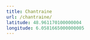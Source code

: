```yaml
---
title: Chantraine
url: /chantraine/
latitude: 48.961170100000004
longitude: 6.0581665000000005
---
```

